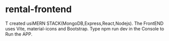 # rental-frontend
T
created usiMERN STACK(MongoDB,Express,React,Nodejs).
The FrontEND uses Vite, material-icons and Bootstrap.
Type npm run dev in the Console to Run the APP.
